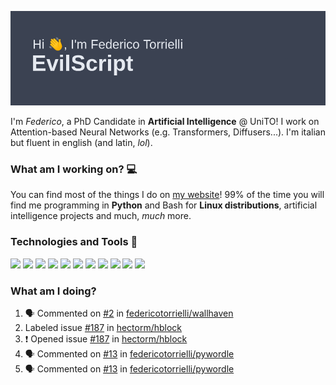 ![Header](header.png)

I'm *Federico*, a PhD Candidate in **Artificial Intelligence** @ UniTO! I work on Attention-based Neural Networks (e.g. Transformers, Diffusers...).
I'm italian but fluent in english (and latin, *lol*).

### What am I working on? 💻

You can find most of the things I do on [my website](https://www.evilscript.eu/)!
99% of the time you will find me programming in **Python** and Bash for **Linux distributions**, artificial intelligence projects and much, *much* more.

### Technologies and Tools 🔧
![](https://img.shields.io/badge/Editor-VSCode-informational?style=flat&logo=visualstudiocode&logoColor=white&color=2bbc8a)
![](https://img.shields.io/badge/Code-Python-informational?style=flat&logo=Python&logoColor=white&color=2bbc8a)
![](https://img.shields.io/badge/Code-Javascript-informational?style=flat&logo=Javascript&logoColor=white&color=2bbc8a)
![](https://img.shields.io/badge/Code-Java-informational?style=flat&logo=coffeescript&logoColor=white&color=2bbc8a)
![](https://img.shields.io/badge/Code-C-informational?style=flat&logo=C&logoColor=white&color=2bbc8a)
![](https://img.shields.io/badge/Code-Shell-informational?style=flat&logo=Shell&logoColor=white&color=2bbc8a)
![](https://img.shields.io/badge/Learning-Rust-informational?style=flat&logo=Rust&logoColor=white&color=2bbc8a)
![](https://img.shields.io/badge/Tools-PostgreSQL-informational?style=flat&logo=PostgreSQL&logoColor=white&color=e74c3c)
![](https://img.shields.io/badge/Tools-Docker-informational?style=flat&logo=Docker&logoColor=white&color=e74c3c)
![](https://img.shields.io/badge/Hating-Windows-informational?style=flat&logo=windows&logoColor=white&color=0078D6)
![](https://img.shields.io/badge/Mail-ProtonMail-informational?style=flat&logo=protonmail&logoColor=white&color=8B89CC)

### What am I doing?

<!--START_SECTION:activity-->
1. 🗣 Commented on [#2](https://github.com/federicotorrielli/wallhaven/pull/2#issuecomment-3401921091) in [federicotorrielli/wallhaven](https://github.com/federicotorrielli/wallhaven)
2.  Labeled issue [#187](https://github.com/hectorm/hblock/issues/187) in [hectorm/hblock](https://github.com/hectorm/hblock)
3. ❗ Opened issue [#187](https://github.com/hectorm/hblock/issues/187) in [hectorm/hblock](https://github.com/hectorm/hblock)
4. 🗣 Commented on [#13](https://github.com/federicotorrielli/pywordle/pull/13#issuecomment-3375754693) in [federicotorrielli/pywordle](https://github.com/federicotorrielli/pywordle)
5. 🗣 Commented on [#13](https://github.com/federicotorrielli/pywordle/pull/13#issuecomment-3375673479) in [federicotorrielli/pywordle](https://github.com/federicotorrielli/pywordle)
<!--END_SECTION:activity-->
